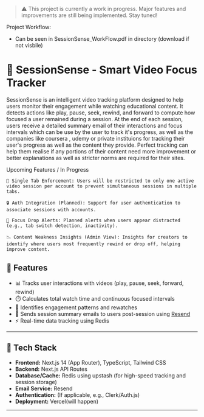 > ⚠️ This project is currently a work in progress. Major features and improvements are still being implemented. Stay tuned!

Project Workflow:

 - Can be seen in SessionSense_WorkFlow.pdf in directory (download if not visbile)

# 🎥 SessionSense - Smart Video Focus Tracker

SessionSense is an intelligent video tracking platform designed to help users monitor their engagement while watching educational content. It detects actions like play, pause, seek, rewind, and forward to compute how focused a user remained during a session. At the end of each session, users receive a detailed summary email of their interactions and focus intervals which can be use by the user to track it's progress, as well as the companies like coursera , udemy or private instituions for tracking their user's progress as well as the content they provide. Perfect tracking can help them realise if any portions of their content need more improvement or better explanations as well as stricter norms are required for  their sites.

Upcoming Features / In Progress

    🚫 Single Tab Enforcement: Users will be restricted to only one active video session per account to prevent simultaneous sessions in multiple tabs.

    🔒 Auth Integration (Planned): Support for user authentication to associate sessions with accounts.

    🎯 Focus Drop Alerts: Planned alerts when users appear distracted (e.g., tab switch detection, inactivity).

    📉 Content Weakness Insights (Admin View): Insights for creators to identify where users most frequently rewind or drop off, helping improve content.

## 📌 Features

- 📊 Tracks user interactions with videos (play, pause, seek, forward, rewind)
- ⏱️ Calculates total watch time and continuous focused intervals
- 🔁 Identifies engagement patterns and rewatches
- 📧 Sends session summary emails to users post-session using [Resend](https://resend.com)
- ⚡ Real-time data tracking using Redis

---

## 🚀 Tech Stack

- **Frontend:** Next.js 14 (App Router), TypeScript, Tailwind CSS
- **Backend:** Next.js API Routes
- **Database/Cache:** Redis using upstash (for high-speed tracking and session storage)
- **Email Service:** Resend
- **Authentication:** (If applicable, e.g., Clerk/Auth.js)
- **Deployment:** Vercel(will happen)

---


